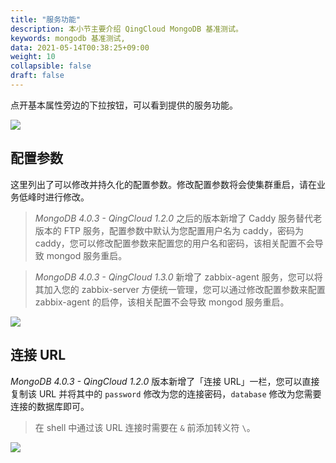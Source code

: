 ```yaml
---
title: "服务功能"
description: 本小节主要介绍 QingCloud MongoDB 基准测试。 
keywords: mongodb 基准测试, 
data: 2021-05-14T00:38:25+09:00
weight: 10
collapsible: false
draft: false
---
```


点开基本属性旁边的下拉按钮，可以看到提供的服务功能。

![](../../_images/feature.png)


## 配置参数

这里列出了可以修改并持久化的配置参数。修改配置参数将会使集群重启，请在业务低峰时进行修改。

> _MongoDB 4.0.3 - QingCloud 1.2.0_ 之后的版本新增了 Caddy 服务替代老版本的 FTP 服务，配置参数中默认为您配置用户名为 caddy，密码为 caddy，您可以修改配置参数来配置您的用户名和密码，该相关配置不会导致 mongod 服务重启。

> _MongoDB 4.0.3 - QingCloud 1.3.0_ 新增了 zabbix-agent 服务，您可以将其加入您的 zabbix-server 方便统一管理，您可以通过修改配置参数来配置 zabbix-agent 的启停，该相关配置不会导致 mongod 服务重启。

![](../../_images/env.png)


## 连接 URL

_MongoDB 4.0.3 - QingCloud 1.2.0_ 版本新增了「连接 URL」一栏，您可以直接复制该 URL 并将其中的 `password` 修改为您的连接密码，`database` 修改为您需要连接的数据库即可。

> 在 shell 中通过该 URL 连接时需要在 `&` 前添加转义符 `\`。

![](../../_images/connection_url.png)
